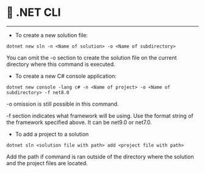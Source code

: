 # 🐢 .NET CLI
---

- To create a new solution file:

```
dotnet new sln -n <Name of solution> -o <Name of subdirectory>
```

You can omit the -o section to create the solution file on the current directory where this command is executed.

- To create a new C# console application:

```
dotnet new console -lang c# -n <Name of project> -o <Name of subdirectory> -f net8.0
```

-o omission is still possible in this command.

-f section indicates what framework will be using. Use the format string of the framework specified above. It can be net9.0 or net7.0.

- To add a project to a solution

```
dotnet sln <solution file with path> add <project file with path>
```

Add the path if command is ran outside of the directory where the solution and the project files are located.